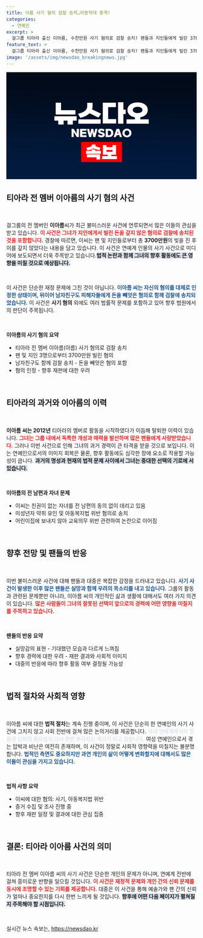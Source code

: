 ```yaml
---
title: 아름 사기 혐의 검찰 송치…아동학대 충격!
categories:
  - 연예인
excerpt: >
  걸그룹 티아라 출신 이아름, 수천만원 사기 혐의로 검찰 송치! 팬들과 지인들에게 빌린 3700만원을 돌려주지 않아 경찰에 고소당해. 과거의 화려함 뒤에 숨겨진 충격적인 사실이 드러났다.
feature_text: >
  걸그룹 티아라 출신 이아름, 수천만원 사기 혐의로 검찰 송치! 팬들과 지인들에게 빌린 3700만원을 돌려주지 않아 경찰에 고소당해. 과거의 화려함 뒤에 숨겨진 충격적인 사실이 드러났다.
image: '/assets/img/newsdao_breakingnews.jpg'
---
```


<p><img src="/assets/img/newsdao_breakingnews.jpg" alt="koreaapp 속보" /></p>

<h2 data-ke-size="size26">티아라 전 멤버 이아름의 사기 혐의 사건</h2>

<p data-ke-size="size16">&nbsp;</p>

<p>걸그룹의 전 멤버인 <b>이아름</b>씨가 최근 불미스러운 사건에 연루되면서 많은 이들의 관심을 받고 있습니다. <b><span style="color: #ee2323;">이 사건은 그녀가 지인에게서 빌린 돈을 갚지 않은 혐의로 검찰에 송치된 것을 포함합니다.</span></b> 경찰에 따르면, 이씨는 팬 및 지인들로부터 총 <b>3700만원</b>의 빚을 진 후 이를 갚지 않았다는 내용을 담고 있습니다. 이 사건은 연예계 인물의 사기 사건으로 미디어에 보도되면서 더욱 주목받고 있습니다.<b><span style="background-color: #21538527;">법적 논란과 함께 그녀의 향후 활동에도 큰 영향을 미칠 것으로 예상됩니다.</span></b> </p>

<p data-ke-size="size16">&nbsp;</p>

<p>이 사건은 단순한 재정 문제에 그친 것이 아닙니다. <b><span style="color: #1a5490;">이아름 씨는 자신의 혐의를 대체로 인정한 상태이며, 뒤이어 남자친구도 피해자들에게 돈을 빼앗은 혐의로 함께 검찰에 송치되었습니다.</span></b> 이 사건은 <b>사기 혐의</b> 외에도 여러 법률적 문제를 포함하고 있어 향후 법원에서의 판단이 주목됩니다.</p>

<p data-ke-size="size16">&nbsp;</p>

<p><b>이아름의 사기 혐의 요약</b></p>

<ul>
    <li>티아라 전 멤버 이아름(아름) 사기 혐의로 검찰 송치</li>
    <li>팬 및 지인 3명으로부터 3700만원 빌린 혐의</li>
    <li>남자친구도 함께 검찰 송치 - 돈을 빼앗은 혐의 포함</li>
    <li>혐의 인정 - 향후 재판에 대한 우려</li>
</ul>

<p data-ke-size="size16">&nbsp;</p>

<h2 data-ke-size="size26">티아라의 과거와 이아름의 이력</h2>

<p data-ke-size="size16">&nbsp;</p>

<p><b>이아름 씨는 2012년</b> 티아라의 멤버로 활동을 시작하였다가 이듬해 탈퇴한 이력이 있습니다. <b><span style="color: #ee2323;">그녀는 그룹 내에서 독특한 개성과 매력을 발산하며 많은 팬들에게 사랑받았습니다.</span></b> 그러나 이번 사건으로 인해 그녀의 과거 경력이 큰 타격을 받을 것으로 보입니다. 이는 연예인으로서의 이미지 회복은 물론, 향후 활동에도 심각한 장애 요소로 작용할 가능성이 큽니다. <b><span style="background-color: #21538527;">과거의 명성과 현재의 법적 문제 사이에서 그녀는 중대한 선택의 기로에 서 있습니다.</span></b></p>

<p data-ke-size="size16">&nbsp;</p>

<p><b>이아름의 전 남편과 자녀 문제</b></p>

<ul>
    <li>이씨는 친권이 없는 자녀를 전 남편의 동의 없이 데리고 있음</li>
    <li>미성년자 약취 유인 및 아동복지법 위반 혐의로 송치</li>
    <li>어린이집에 보내지 않아 교육의무 위반 관련하여 논란으로 이어짐</li>
</ul>

<p data-ke-size="size16">&nbsp;</p>

<h2 data-ke-size="size26">향후 전망 및 팬들의 반응</h2> 

<p data-ke-size="size16">&nbsp;</p>

<p>이번 불미스러운 사건에 대해 팬들과 대중은 복잡한 감정을 드러내고 있습니다. <b><span style="color: #1a5490;">사기 사건이 발생한 이후 많은 팬들은 실망과 함께 우려의 목소리를 내고 있습니다.</span></b> 그룹의 활동과 관련된 문제뿐만 아니라, 이아름 씨의 개인적인 삶과 생활에 대해서도 여러 가지 의견이 있습니다. <b><span style="color: #ee2323;">많은 사람들이 그녀의 잘못된 선택이 앞으로의 경력에 어떤 영향을 미칠지를 주목하고 있습니다.</span></b> </p>

<p data-ke-size="size16">&nbsp;</p>

<p><b>팬들의 반응 요약</b></p>

<ul>
    <li>실망감의 표현 - 기대했던 모습과 다르게 느껴짐</li>
    <li>향후 경력에 대한 우려 - 재판 결과와 사회적 이미지</li>
    <li>대중의 반응에 따라 향후 활동 여부 결정될 가능성</li>
</ul>

<p data-ke-size="size16">&nbsp;</p>

<h2 data-ke-size="size26">법적 절차와 사회적 영향</h2>

<p data-ke-size="size16">&nbsp;</p>

<p>이아름 씨에 대한 <b>법적 절차</b>는 계속 진행 중이며, 이 사건은 단순히 한 연예인의 사기 사건에 그치지 않고 사회 전반에 걸쳐 많은 논의거리를 제공합니다. <b><span style="color: #21538527;">국내 연예계에서의 믿음과 신뢰의 중요성이 다시 한번 부각되는 계기가 되고 있습니다.</span></b> 여성 연예인으로서 겪는 압박과 비난은 여전히 존재하며, 이 사건이 정말로 사회적 영향력을 미칠지는 불분명합니다. <b><span style="color: #1a5490;">법적인 측면도 중요하지만 과연 개인의 삶이 어떻게 변화할지에 대해서도 많은 이들이 관심을 가지고 있습니다.</span></b></p>

<p data-ke-size="size16">&nbsp;</p>

<p><b>법적 사항 요약</b></p>

<ul>
    <li>이씨에 대한 혐의: 사기, 아동복지법 위반</li>
    <li>증거 수집 및 조사 진행 중</li>
    <li>향후 재판 일정 및 결과에 대한 관심 집중</li>
</ul>

<p data-ke-size="size16">&nbsp;</p>

<h2 data-ke-size="size26">결론: 티아라 이아름 사건의 의미</h2>

<p data-ke-size="size16">&nbsp;</p>

<p>티아라 전 멤버 이아름 씨의 사기 사건은 단순한 개인의 문제가 아니며, 연예계 전반에 걸쳐 흥미로운 반향을 일으킬 것입니다. <b><span style="color: #ee2323;">이 사건은 재정적 문제와 개인 간의 신뢰 문제를 동시에 조명할 수 있는 기회를 제공합니다.</span></b> 대중은 이 사건을 통해 예술가와 팬 간의 신뢰가 얼마나 중요한지를 다시 한번 느끼게 될 것입니다. <b><span style="background-color: #21538527;">향후에 어떤 다음 페이지가 펼쳐질지 주목해야 할 시점입니다.</span></b></p>

<p data-ke-size="size16">&nbsp;</p>
실시간 뉴스 속보는, <a href="https://newsdao.kr" rel="dofollow">https://newsdao.kr</a>


